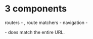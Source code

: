 # 3 components

routers             - <BrowserRouter>, <HashRouter>
route matchers      - <Route> <Switch>
navigation          - <Link> <NavLink> <Redirect>

<Route exact path="/">
- does match the entire URL.

